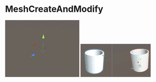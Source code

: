 # MeshCreateAndModify
![image](https://github.com/MashiroShina/MeshCreateAndModify/blob/master/create.gif)
![image](https://github.com/MashiroShina/MeshCreateAndModify/blob/master/China.gif)

 
